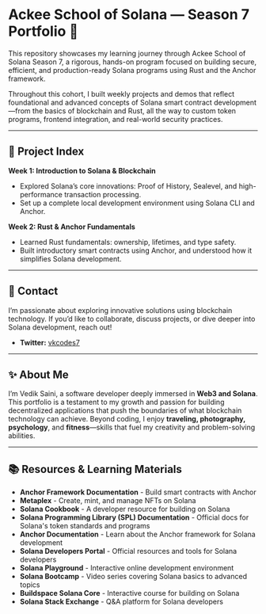 # Ackee School of Solana — Season 7 Portfolio 🚀
This repository showcases my learning journey through Ackee School of Solana Season 7, a rigorous, hands-on program focused on building secure, efficient, and production-ready Solana programs using Rust and the Anchor framework.

Throughout this cohort, I built weekly projects and demos that reflect foundational and advanced concepts of Solana smart contract development—from the basics of blockchain and Rust, all the way to custom token programs, frontend integration, and real-world security practices.

---

## 📁 Project Index  
**Week 1: Introduction to Solana & Blockchain**  
- Explored Solana’s core innovations: Proof of History, Sealevel, and high-performance transaction processing. 
- Set up a complete local development environment using Solana CLI and Anchor. 

**Week 2: Rust & Anchor Fundamentals**  
- Learned Rust fundamentals: ownership, lifetimes, and type safety. 
- Built introductory smart contracts using Anchor, and understood how it simplifies Solana development.

---

## 💬 Contact  
I’m passionate about exploring innovative solutions using blockchain technology. If you’d like to collaborate, discuss projects, or dive deeper into Solana development, reach out!  

- **Twitter:** [vkcodes7](https://twitter.com/vkcodes7)

---

## ✨ About Me  
I’m Vedik Saini, a software developer deeply immersed in **Web3 and Solana**. This portfolio is a testament to my growth and passion for building decentralized applications that push the boundaries of what blockchain technology can achieve. Beyond coding, I enjoy **traveling, photography, psychology**, and **fitness**—skills that fuel my creativity and problem-solving abilities.

---

## 📚 Resources & Learning Materials  

- **Anchor Framework Documentation** - Build smart contracts with Anchor  
- **Metaplex** - Create, mint, and manage NFTs on Solana  
- **Solana Cookbook** - A developer resource for building on Solana
- **Solana Programming Library (SPL) Documentation** - Official docs for Solana's token standards and programs
- **Anchor Documentation** - Learn about the Anchor framework for Solana development
- **Solana Developers Portal** - Official resources and tools for Solana developers
- **Solana Playground** - Interactive online development environment
- **Solana Bootcamp** - Video series covering Solana basics to advanced topics
- **Buildspace Solana Core** - Interactive course for building on Solana
- **Solana Stack Exchange** - Q&A platform for Solana developers
